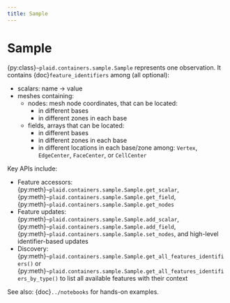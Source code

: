 ```yaml
---
title: Sample
---
```


# Sample

{py:class}`~plaid.containers.sample.Sample` represents one observation. It contains {doc}`feature_identifiers` among (all optional):
- scalars: name → value
- meshes containing:
  - nodes: mesh node coordinates, that can be located:
    - in different bases
    - in different zones in each base
  - fields, arrays that can be located:
    - in different bases
    - in different zones in each base
    - in different locations in each base/zone among: `Vertex`, `EdgeCenter`, `FaceCenter`, or `CellCenter`

Key APIs include:
- Feature accessors: {py:meth}`~plaid.containers.sample.Sample.get_scalar`, {py:meth}`~plaid.containers.sample.Sample.get_field`, {py:meth}`~plaid.containers.sample.Sample.get_nodes`
- Feature updates: {py:meth}`~plaid.containers.sample.Sample.add_scalar`, {py:meth}`~plaid.containers.sample.Sample.add_field`, {py:meth}`~plaid.containers.sample.Sample.set_nodes`, and high-level identifier-based updates
- Discovery: {py:meth}`~plaid.containers.sample.Sample.get_all_features_identifiers()` or {py:meth}`~plaid.containers.sample.Sample.get_all_features_identifiers_by_type()` to list all available features with their context

See also: {doc}`../notebooks` for hands-on examples.
